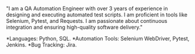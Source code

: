 <p>"I am a QA Automation Engineer with over 3 years of experience in designing and executing automated test scripts.
  I am proficient in tools like Selenium, Pytest, and Requests. 
  I am passionate about continuous integration and ensuring high-quality software delivery."</p>

<p>
*Languages: Python, SQL.
*Automation Tools: Selenium WebDriver, Pytest, Jenkins.
*Bug Tracking: Jira.
</p>
